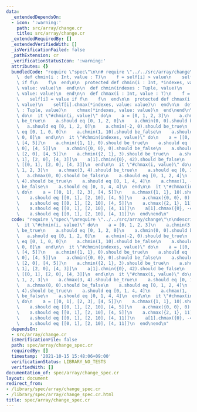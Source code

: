 ```yaml
---
data:
  _extendedDependsOn:
  - icon: ':warning:'
    path: src/array/change.cr
    title: src/array/change.cr
  _extendedRequiredBy: []
  _extendedVerifiedWith: []
  _isVerificationFailed: false
  _pathExtension: cr
  _verificationStatusIcon: ':warning:'
  attributes: {}
  bundledCode: "require \"spec\"\n\n# require \"../../src/array/change\"\nclass Array(T)\n\
    \  def chmin(i : Int, value : T)\n    f = self[i] > value\n    self[i] = value\
    \ if f\n    f\n  end\n\n  protected def chmin(i : Int, *indexes, value)\n    self[i].chmin(*indexes,\
    \ value: value)\n  end\n\n  def chmin(indexes : Tuple, value)\n    chmin(*indexes,\
    \ value: value)\n  end\n\n  def chmax(i : Int, value : T)\n    f = self[i] < value\n\
    \    self[i] = value if f\n    f\n  end\n\n  protected def chmax(i : Int, *indexes,\
    \ value)\n    self[i].chmax(*indexes, value: value)\n  end\n\n  def chmax(indexes\
    \ : Tuple, value)\n    chmax(*indexes, value: value)\n  end\nend\n\ndescribe Array\
    \ do\n  it \"#chmin(i, value)\" do\n    a = [0, 1, 2, 3]\n    a.chmin(3, 0).should\
    \ be_true\n    a.should eq [0, 1, 2, 0]\n    a.chmin(0, 0).should be_false\n \
    \   a.should eq [0, 1, 2, 0]\n    a.chmin(-2, 0).should be_true\n    a.should\
    \ eq [0, 1, 0, 0]\n    a.chmin(1, 10).should be_false\n    a.should eq [0, 1,\
    \ 0, 0]\n  end\n\n  it \"#chmin(indexes, value)\" do\n    a = [[0, 1], [2, 3],\
    \ [4, 5]]\n    a.chmin({1, 1}, 0).should be_true\n    a.should eq [[0, 1], [2,\
    \ 0], [4, 5]]\n    a.chmin({0, 0}, 0).should be_false\n    a.should eq [[0, 1],\
    \ [2, 0], [4, 5]]\n    a.chmin({2, 1}, 3).should be_true\n    a.should eq [[0,\
    \ 1], [2, 0], [4, 3]]\n    a[1].chmin({0}, 42).should be_false\n    a.should eq\
    \ [[0, 1], [2, 0], [4, 3]]\n  end\n\n  it \"#chmax(i, value)\" do\n    a = [0,\
    \ 1, 2, 3]\n    a.chmax(3, 4).should be_true\n    a.should eq [0, 1, 2, 4]\n \
    \   a.chmax(0, 0).should be_false\n    a.should eq [0, 1, 2, 4]\n    a.chmax(-2,\
    \ 4).should be_true\n    a.should eq [0, 1, 4, 4]\n    a.chmax(1, -10).should\
    \ be_false\n    a.should eq [0, 1, 4, 4]\n  end\n\n  it \"#chmax(indexes, value)\"\
    \ do\n    a = [[0, 1], [2, 3], [4, 5]]\n    a.chmax({1, 1}, 10).should be_true\n\
    \    a.should eq [[0, 1], [2, 10], [4, 5]]\n    a.chmax({0, 0}, 0).should be_false\n\
    \    a.should eq [[0, 1], [2, 10], [4, 5]]\n    a.chmax({2, 1}, 11).should be_true\n\
    \    a.should eq [[0, 1], [2, 10], [4, 11]]\n    a[1].chmax({0}, -42).should be_false\n\
    \    a.should eq [[0, 1], [2, 10], [4, 11]]\n  end\nend\n"
  code: "require \"spec\"\nrequire \"../../src/array/change\"\n\ndescribe Array do\n\
    \  it \"#chmin(i, value)\" do\n    a = [0, 1, 2, 3]\n    a.chmin(3, 0).should\
    \ be_true\n    a.should eq [0, 1, 2, 0]\n    a.chmin(0, 0).should be_false\n \
    \   a.should eq [0, 1, 2, 0]\n    a.chmin(-2, 0).should be_true\n    a.should\
    \ eq [0, 1, 0, 0]\n    a.chmin(1, 10).should be_false\n    a.should eq [0, 1,\
    \ 0, 0]\n  end\n\n  it \"#chmin(indexes, value)\" do\n    a = [[0, 1], [2, 3],\
    \ [4, 5]]\n    a.chmin({1, 1}, 0).should be_true\n    a.should eq [[0, 1], [2,\
    \ 0], [4, 5]]\n    a.chmin({0, 0}, 0).should be_false\n    a.should eq [[0, 1],\
    \ [2, 0], [4, 5]]\n    a.chmin({2, 1}, 3).should be_true\n    a.should eq [[0,\
    \ 1], [2, 0], [4, 3]]\n    a[1].chmin({0}, 42).should be_false\n    a.should eq\
    \ [[0, 1], [2, 0], [4, 3]]\n  end\n\n  it \"#chmax(i, value)\" do\n    a = [0,\
    \ 1, 2, 3]\n    a.chmax(3, 4).should be_true\n    a.should eq [0, 1, 2, 4]\n \
    \   a.chmax(0, 0).should be_false\n    a.should eq [0, 1, 2, 4]\n    a.chmax(-2,\
    \ 4).should be_true\n    a.should eq [0, 1, 4, 4]\n    a.chmax(1, -10).should\
    \ be_false\n    a.should eq [0, 1, 4, 4]\n  end\n\n  it \"#chmax(indexes, value)\"\
    \ do\n    a = [[0, 1], [2, 3], [4, 5]]\n    a.chmax({1, 1}, 10).should be_true\n\
    \    a.should eq [[0, 1], [2, 10], [4, 5]]\n    a.chmax({0, 0}, 0).should be_false\n\
    \    a.should eq [[0, 1], [2, 10], [4, 5]]\n    a.chmax({2, 1}, 11).should be_true\n\
    \    a.should eq [[0, 1], [2, 10], [4, 11]]\n    a[1].chmax({0}, -42).should be_false\n\
    \    a.should eq [[0, 1], [2, 10], [4, 11]]\n  end\nend\n"
  dependsOn:
  - src/array/change.cr
  isVerificationFile: false
  path: spec/array/change_spec.cr
  requiredBy: []
  timestamp: '2021-10-15 15:48:06+09:00'
  verificationStatus: LIBRARY_NO_TESTS
  verifiedWith: []
documentation_of: spec/array/change_spec.cr
layout: document
redirect_from:
- /library/spec/array/change_spec.cr
- /library/spec/array/change_spec.cr.html
title: spec/array/change_spec.cr
---
```

